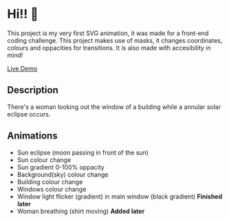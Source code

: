 # Hi!! 👋

This project is my very first SVG animation, it was made for a front-end coding challenge.
This project makes use of masks, it changes coordinates, colours and oppacities for transitions. It is also made with accesibility in mind!

[Live Demo](https://eclipsesvg.netlify.app)

## Description

There's a woman looking out the window of a building while a annular solar eclipse occurs.

## Animations

- Sun eclipse (moon passing in front of the sun)
- Sun colour change
- Sun gradient 0-100% oppacity
- Background(sky) colour change
- Building colour change
- Windows colour change
- Window light flicker (gradient) in main window (black gradient) **Finished later**
- Woman breathing (shirt moving) **Added later**
